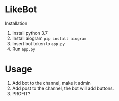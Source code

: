 # LikeBot
Installation
1. Install python 3.7
2. Install aiogram <code>pip install aiogram</code>
3. Insert bot token to <code>app.py</code>
4. Run <code>app.py</code>


# Usage
1. Add bot to the channel, make it admin
2. Add post to the channel, the bot will add buttons.
3. PROFIT?
